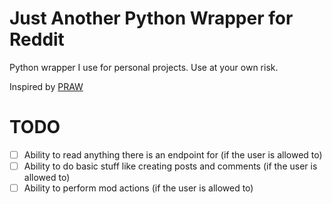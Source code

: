 # Just Another Python Wrapper for Reddit

Python wrapper I use for personal projects. Use at your own risk.

Inspired by [PRAW](https://github.com/praw-dev/praw)

# TODO
- [ ] Ability to read anything there is an endpoint for (if the user is allowed to)
- [ ] Ability to do basic stuff like creating posts and comments (if the user is allowed to)
- [ ] Ability to perform mod actions (if the user is allowed to)
